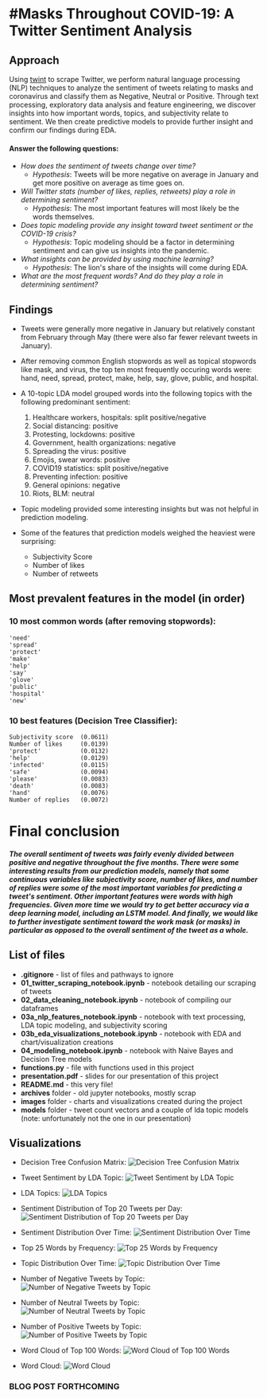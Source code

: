 # #Masks Throughout COVID-19: A Twitter Sentiment Analysis

## Approach
Using [twint](https://github.com/twintproject/twint) to scrape Twitter, we perform natural language processing (NLP) techniques to analyze the sentiment of tweets relating to masks and coronavirus and classify them as Negative, Neutral or Positive. Through text processing, exploratory data analysis and feature engineering, we discover insights into how important words, topics, and subjectivity relate to sentiment. We then create predictive models to provide further insight and confirm our findings during EDA.

#### Answer the following questions:
- *How does the sentiment of tweets change over time?*
    - *Hypothesis*: Tweets will be more negative on average in January and get more positive on average as time goes on.
- *Will Twitter stats (number of likes, replies, retweets) play a role in determining sentiment?*
    - *Hypothesis*: The most important features will most likely be the words themselves.
- *Does topic modeling provide any insight toward tweet sentiment or the COVID-19 crisis?*
    - *Hypothesis*: Topic modeling should be a factor in determining sentiment and can give us insights into the pandemic.
- *What insights can be provided by using machine learning?*
    - *Hypothesis*: The lion's share of the insights will come during EDA.
- *What are the most frequent words? And do they play a role in determining sentiment?*

## Findings
- Tweets were generally more negative in January but relatively constant from February through May (there were also far fewer relevant tweets in January).

- After removing common English stopwords as well as topical stopwords like mask, and virus, the top ten most frequently occuring words were: hand, need, spread, protect, make, help, say, glove, public, and hospital.

- A 10-topic LDA model grouped words into the following topics with the following predominant sentiment:
  1. Healthcare workers, hospitals: split positive/negative
  2. Social distancing: positive
  3. Protesting, lockdowns: positive
  4. Government, health organizations: negative
  5. Spreading the virus: positive
  6. Emojis, swear words: positive
  7. COVID19 statistics: split positive/negative
  8. Preventing infection: positive
  9. General opinions: negative
  10. Riots, BLM: neutral

- Topic modeling provided some interesting insights but was not helpful in prediction modeling.

- Some of the features that prediction models weighed the heaviest were surprising:
	- Subjectivity Score
	- Number of likes
	- Number of retweets

## Most prevalent features in the model (in order)
### 10 most common words (after removing stopwords):
    'need'
    'spread'
    'protect'
    'make'
    'help'
    'say'
    'glove'
    'public'
    'hospital'
    'new'

### 10 best features (Decision Tree Classifier):
    Subjectivity score  (0.0611)
    Number of likes     (0.0139)
    'protect'           (0.0132)
    'help'              (0.0129)
    'infected'          (0.0115)
    'safe'              (0.0094)
    'please'            (0.0083)
    'death'             (0.0083)
    'hand'              (0.0076)
    Number of replies   (0.0072)

# Final conclusion
##### The overall sentiment of tweets was fairly evenly divided between positive and negative throughout the five months. There were some interesting results from our prediction models, namely that some continuous variables like subjectivity score, number of likes, and number of replies were some of the most important variables for predicting a tweet's sentiment. Other important features were words with high frequencies. Given more time we would try to get better accuracy via a deep learning model, including an LSTM model. And finally, we would like to further investigate sentiment toward the work mask (or masks) in particular as opposed to the overall sentiment of the tweet as a whole.

## List of files
- **.gitignore** - list of files and pathways to ignore
- **01_twitter_scraping_notebook.ipynb** - notebook detailing our scraping of tweets
- **02_data_cleaning_notebook.ipynb** - notebook of compiling our dataframes
- **03a_nlp_features_notebook.ipynb** - notebook with text processing, LDA topic modeling, and subjectivity scoring
- **03b_eda_visualizations_notebook.ipynb** - notebook with EDA and chart/visualization creations
- **04_modeling_notebook.ipynb** - notebook with Naive Bayes and Decision Tree models
- **functions.py** - file with functions used in this project
- **presentation.pdf** - slides for our presentation of this project
- **README.md** - this very file!
- **archives** folder - old jupyter notebooks, mostly scrap
- **images** folder - charts and visualizations created during the project
- **models** folder - tweet count vectors and a couple of lda topic models (note: unfortunately not the one in our presentation)

## Visualizations
- Decision Tree Confusion Matrix:
![Decision Tree Confusion Matrix](Images/dt_conf_matrix.png)

- Tweet Sentiment by LDA Topic:
![Tweet Sentiment by LDA Topic](Images/lda_sentiment_stacked_bar.png)

- LDA Topics:
![LDA Topics](Images/lda_topics.png)

- Sentiment Distribution of Top 20 Tweets per Day:
![Sentiment Distribution of Top 20 Tweets per Day](Images/sentiment_stacked_line_top20.png)

- Sentiment Distribution Over Time:
![Sentiment Distribution Over Time](Images/sentiment_stacked_line.png)

- Top 25 Words by Frequency:
![Top 25 Words by Frequency](Images/top25_words_bar_twitter-blue.png)

- Topic Distribution Over Time:
![Topic Distribution Over Time](Images/topic_distribution_over_time.png)

- Number of Negative Tweets by Topic:
![Number of Negative Tweets by Topic](Images/tweet_count_by_topic_neg.png)

- Number of Neutral Tweets by Topic:
![Number of Neutral Tweets by Topic](Images/tweet_count_by_topic_neu.png)

- Number of Positive Tweets by Topic:
![Number of Positive Tweets by Topic](Images/tweet_count_by_topic_pos.png)

- Word Cloud of Top 100 Words:
![Word Cloud of Top 100 Words](Images/wordcloud_top100.jpg)

- Word Cloud:
![Word Cloud](Images/wordcloud.jpg)



### BLOG POST FORTHCOMING

